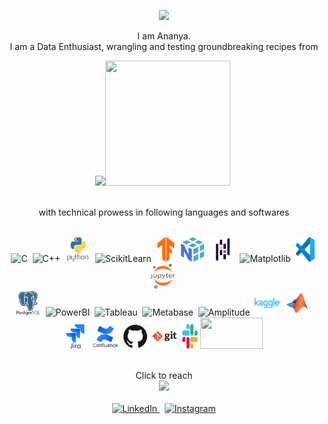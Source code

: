 <div id="header" align="center">
  
  <img src="https://media.giphy.com/media/vTNWp0OA3qg9dBzhog/giphy.gif" width="150"/><br>
  
  I am Ananya.<br>
  I am a Data Enthusiast, wrangling and testing groundbreaking recipes from <br>
  
  <img src="https://media.giphy.com/media/j1bgJMzlUv3hYqKDK4/giphy.gif" width="300"/><img src="https://www.ischool.berkeley.edu/sites/default/files/styles/fullscreen/public/event_teaser_image/ml-at-b.png?itok=W9si17Kf" width="200" height="200"/>&nbsp;<br>
  <br>
  
  with technical prowess in following languages and softwares<br>
  <br>
  
  <img src="https://github.com/abrahamcalf/programming-languages-logos/blob/master/src/c/c.svg" title="C Programming" alt="C" width="40" height="40"/>&nbsp;
  <img src="https://github.com/abrahamcalf/programming-languages-logos/blob/master/src/cpp/cpp.svg" title="C++" alt="C++" width="40" height="40"/>&nbsp;
  <img src="https://github.com/devicons/devicon/blob/master/icons/python/python-original-wordmark.svg" title="Python" alt="Python" width="40" height="40"/>&nbsp;
  <img src="https://pulplearning.altervista.org/wp-content/uploads/2021/03/1280px-Scikit_learn_logo_small.svg_-960x517.png" title="ScikitLearn" alt="ScikitLearn" width="50" height="25"/>&nbsp;
  <img src="https://github.com/devicons/devicon/blob/master/icons/tensorflow/tensorflow-original.svg" title="TensorFlow"  alt="TensorFlow" width="30" height="40"/>&nbsp;
  <img src="https://github.com/devicons/devicon/blob/master/icons/numpy/numpy-original.svg" title="NumPy" alt="NumPy" width="40" height="40"/>&nbsp;
  <img src="https://github.com/devicons/devicon/blob/master/icons/pandas/pandas-original.svg" title="Pandas" alt="Pandas" width="40" height="40"/>&nbsp;
  <img src="https://github.com/gilbarbara/logos/blob/main/logos/matplotlib.svg" title="Matplotlib" alt="Matplotlib" width="40" height="40"/>&nbsp;
  <img src="https://github.com/devicons/devicon/blob/master/icons/vscode/vscode-original.svg" title="VSCode" alt="VSCode" width="30" height="40"/>&nbsp;
  <img src="https://github.com/devicons/devicon/blob/master/icons/jupyter/jupyter-original-wordmark.svg" title="Jupyter" alt="Jupyter" width="40" height="40"/>&nbsp;<br>
  <img src="https://github.com/devicons/devicon/blob/master/icons/postgresql/postgresql-original-wordmark.svg" title="PostgreSQL" alt="PostgreSQL" width="40" height="40"/>&nbsp;
  <img src="https://github.com/gilbarbara/logos/blob/main/logos/microsoft-power-bi.svg" title="PowerBI" alt="PowerBI" width="20" height="40"/>&nbsp;
  <img src="https://cdn2.iconfinder.com/data/icons/mixd/512/3_tableau-512.png" title="Tableau" alt="Tableau" width="30" height="40"/>&nbsp;
  <img src="https://github.com/gilbarbara/logos/blob/main/logos/metabase.svg" title="Metabase" alt="Metabase" width="30" height="40"/>&nbsp;
  <img src="https://github.com/gilbarbara/logos/blob/main/logos/amplitude-icon.svg" title="Amplitude" alt="Amplitude" width="30" height="40"/>&nbsp;
  <img src="https://github.com/devicons/devicon/blob/master/icons/kaggle/kaggle-original-wordmark.svg" title="Kaggle" alt="Kaggle" width="40" height="40"/>&nbsp;
  <img src="https://github.com/devicons/devicon/blob/master/icons/matlab/matlab-original.svg"  title="MatLab" alt="MatLab" width="40" height="40"/>&nbsp;
  <img src="https://github.com/devicons/devicon/blob/master/icons/jira/jira-original-wordmark.svg" title="Jira" alt="Jira" width="40" height="40"/>&nbsp;
  <img src="https://github.com/devicons/devicon/blob/master/icons/confluence/confluence-original-wordmark.svg" title="Confluence" alt="Confluence" width="40" height="40"/>&nbsp;
  <img src="https://github.com/devicons/devicon/blob/master/icons/github/github-original.svg" title="GitHub" alt="Github" width="40" height="40"/>&nbsp;
  <img src="https://github.com/devicons/devicon/blob/master/icons/git/git-original-wordmark.svg" title="Git" alt="Git" width="40" height="40"/>&nbsp; 
  <img src="https://github.com/devicons/devicon/blob/master/icons/slack/slack-original.svg" title="Slack"  alt="Slack" width="25" height="40"/>
  <img src="https://media.giphy.com/media/9JwWAFSXIy3g1bzVTg/giphy.gif" width="100" height="50"/>&nbsp;<br>
  <br>
  
  Click to reach<br><img src="https://media.giphy.com/media/L0q2q4GH1MZpG6kNOj/giphy.gif" width="70"/><br>
  <br>
  <a href="https://www.linkedin.com/in/ananya-swami-259504121/">
    <img src="https://github.com/gilbarbara/logos/blob/main/logos/linkedin.svg" title="LinkedIn" alt="LinkedIn" width="100" height="50"/>
  </a>&nbsp;
  <a href="https://www.instagram.com/the_psycho_brat/">
    <img src="https://www.pinclipart.com/picdir/big/119-1198369_instagram-2016-logo-svg-vector-amp-png-transparent.png" title="Instagram" alt="Instagram" width="50" height="50"/>
  </a>
</div>
